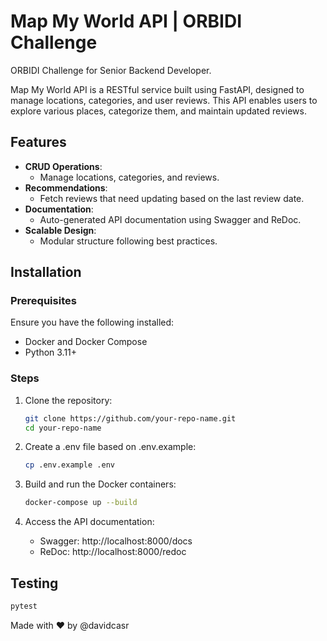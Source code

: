 # Map My World API | ORBIDI Challenge

ORBIDI Challenge for Senior Backend Developer.

Map My World API is a RESTful service built using FastAPI, designed to manage locations, categories, and user reviews. This API enables users to explore various places, categorize them, and maintain updated reviews.

## Features

- **CRUD Operations**:
  - Manage locations, categories, and reviews.
- **Recommendations**:
  - Fetch reviews that need updating based on the last review date.
- **Documentation**:
  - Auto-generated API documentation using Swagger and ReDoc.
- **Scalable Design**:
  - Modular structure following best practices.

## Installation

### Prerequisites

Ensure you have the following installed:

- Docker and Docker Compose
- Python 3.11+

### Steps

1. Clone the repository:

   ```bash
   git clone https://github.com/your-repo-name.git
   cd your-repo-name
   ```

2. Create a .env file based on .env.example:

   ```bash
   cp .env.example .env
   ```

3. Build and run the Docker containers:

   ```bash
   docker-compose up --build
   ```

4. Access the API documentation:

   - Swagger: http://localhost:8000/docs
   - ReDoc: http://localhost:8000/redoc

## Testing

```bash
pytest
```

Made with ❤️ by @davidcasr

